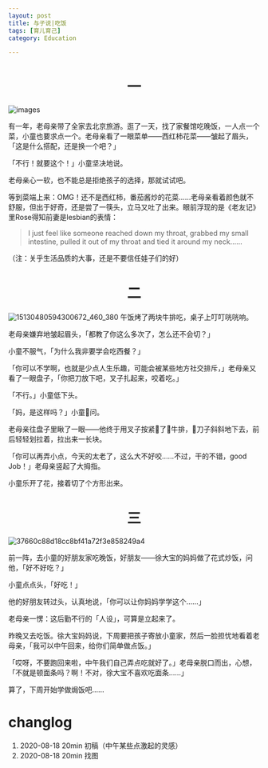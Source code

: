 ```yaml
---
layout: post
title: 与子说|吃饭
tags: [育儿育己]
category: Education

---
```


# <center> 一

![images](https://user-images.githubusercontent.com/23351109/90491972-3bdc3f80-e173-11ea-87e9-041277f32be4.jpeg)

有一年，老母亲带了全家去北京旅游。逛了一天，找了家餐馆吃晚饭，一人点一个菜，小童也要求点一个。老母亲看了一眼菜单——西红柿花菜——皱起了眉头，「这是什么搭配，还是换一个吧？」

「不行！就要这个！」小童坚决地说。

老母亲心一软，也不能总是拒绝孩子的选择，那就试试吧。

等到菜端上来：OMG！还不是西红柿，番茄酱炒的花菜……老母亲看着颜色就不舒服，但出于好奇，还是尝了一筷头，立马又吐了出来。眼前浮现的是《老友记》里Rose得知前妻是lesbian的表情：

> I just feel like someone reached down my throat, grabbed my small intestine, pulled it out of my throat and tied it around my neck……

（注：关乎生活品质的大事，还是不要信任娃子们的好）

# <center> 二
![15130480594300672_460_380](https://user-images.githubusercontent.com/23351109/90492431-c329b300-e173-11ea-8a1c-d2bce2bfd35a.jpg)
午饭烤了两块牛排吃，桌子上叮叮咣咣响。

老母亲嫌弃地皱起眉头，「都教了你这么多次了，怎么还不会切？」

小童不服气，「为什么我非要学会吃西餐？」

「你可以不学啊，也就是少点人生乐趣，可能会被某些地方社交排斥，」老母亲又看了一眼盘子，「你把刀放下吧，叉子扎起来，咬着吃。」

「不行。」小童低下头。

「妈，是这样吗？」小童问。

老母亲往盘子里瞅了一眼——他终于用叉子按紧了牛排，刀子斜斜地下去，前后轻轻划拉着，拉出来一长块。

「你可以再弄小点，今天的太老了，这么大不好咬……不过，干的不错，good Job！」老母亲竖起了大拇指。

小童乐开了花，接着切了个方形出来。

# <center> 三
![37660c88d18cc8bf41a72f3e858249a4](https://user-images.githubusercontent.com/23351109/90492091-5ca49500-e173-11ea-94bc-6ad13199e97e.jpg)

前一阵，去小童的好朋友家吃晚饭，好朋友——徐大宝的妈妈做了花式炒饭，问他，「好不好吃？」

小童点点头，「好吃！」

他的好朋友转过头，认真地说，「你可以让你妈妈学学这个……」

老母亲一愣：这后勤不行的「人设」，可算是立起来了。

昨晚又去吃饭。徐大宝妈妈说，下周要把孩子寄放小童家，然后一脸担忧地看着老母亲，「我可以中午回来，给你们简单做点饭。」

「哎呀，不要跑回来啦，中午我们自己弄点吃就好了。」老母亲脱口而出，心想，「不就是顿面条吗？啊！不对，徐大宝不喜欢吃面条……」

算了，下周开始学做焗饭吧……

# changlog
1. 2020-08-18 20min 初稿（中午某些点激起的灵感）
2. 2020-08-18 20min 找图
